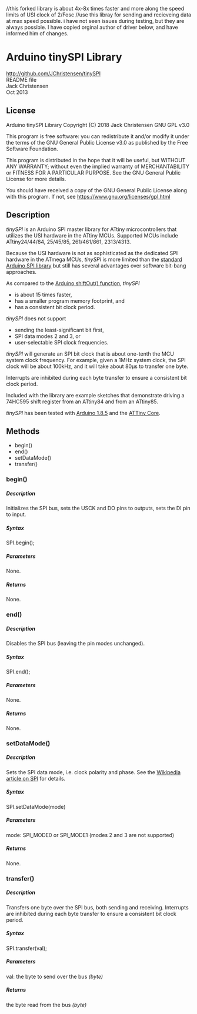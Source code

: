 //this forked library is about 4x-8x times faster and more along the speed limits of USI clock of 2/Fosc 
//use this libray for sending and recieveing data at max speed possible. i have not seen issues during testing, but they are always possible.
I have copied orginal author of driver below, and have informed him of changes.


# Arduino tinySPI Library
http://github.com/JChristensen/tinySPI  
README file  
Jack Christensen  
Oct 2013  

## License
Arduino tinySPI Library Copyright (C) 2018 Jack Christensen GNU GPL v3.0

This program is free software: you can redistribute it and/or modify it under the terms of the GNU General Public License v3.0 as published by the Free Software Foundation.

This program is distributed in the hope that it will be useful, but WITHOUT ANY WARRANTY; without even the implied warranty of MERCHANTABILITY or FITNESS FOR A PARTICULAR PURPOSE.  See the GNU General Public License for more details.

You should have received a copy of the GNU General Public License
along with this program. If not, see <https://www.gnu.org/licenses/gpl.html>

## Description
*tinySPI* is an Arduino SPI master library for ATtiny microcontrollers that utilizes the USI hardware in the ATtiny MCUs. Supported MCUs include ATtiny24/44/84, 25/45/85, 261/461/861, 2313/4313.

Because the USI hardware is not as sophisticated as the dedicated SPI hardware in the ATmega MCUs, *tinySPI* is more limited than the [standard Arduino SPI library](http://arduino.cc/en/Reference/SPI) but still has several advantages over software bit-bang approaches.

As compared to the [Arduino shiftOut() function](http://arduino.cc/en/Reference/ShiftOut), *tinySPI*

- is about 15 times faster,
- has a smaller program memory footprint, and
- has a consistent bit clock period.
 
*tinySPI* does not support

- sending the least-significant bit first,
- SPI data modes 2 and 3, or
- user-selectable SPI clock frequencies.
 
*tinySPI* will generate an SPI bit clock that is about one-tenth the MCU system clock frequency. For example, given a 1MHz system clock, the SPI clock will be about 100kHz, and it will take about 80μs to transfer one byte. 

Interrupts are inhibited during each byte transfer to ensure a consistent bit clock period.

Included with the library are example sketches that demonstrate driving a 74HC595 shift register from an ATtiny84 and from an ATtiny85.

*tinySPI* has been tested with [Arduino 1.8.5](http://arduino.cc/en/Main/Software) and the [ATTiny Core](https://github.com/SpenceKonde/ATTinyCore/).

## Methods
* begin()
* end()
* setDataMode()
* transfer()

### begin()
##### Description
Initializes the SPI bus, sets the USCK and DO pins to outputs, sets the DI pin to input.
##### Syntax
SPI.begin();
##### Parameters
None.
##### Returns
None.

### end()
##### Description
Disables the SPI bus (leaving the pin modes unchanged).
##### Syntax
SPI.end();
##### Parameters
None.
##### Returns
None.

### setDataMode()
##### Description
Sets the SPI data mode, i.e. clock polarity and phase. See the [Wikipedia article on SPI](https://en.wikipedia.org/wiki/Serial_Peripheral_Interface_Bus#Clock_polarity_and_phase) for details.
##### Syntax
SPI.setDataMode(mode)
##### Parameters
mode: SPI_MODE0 or SPI_MODE1 (modes 2 and 3 are not supported)
##### Returns
None.

### transfer()
##### Description
Transfers one byte over the SPI bus, both sending and receiving. Interrupts are inhibited during each byte transfer to ensure a consistent bit clock period.
##### Syntax
SPI.transfer(val);
##### Parameters
val: the byte to send over the bus _(byte)_
##### Returns
the byte read from the bus _(byte)_
